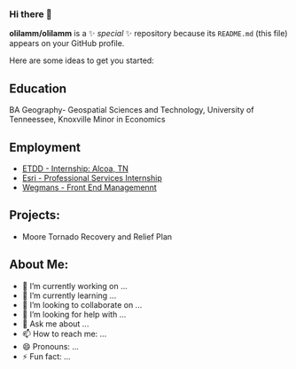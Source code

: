 ### Hi there 👋


**olilamm/olilamm** is a ✨ _special_ ✨ repository because its `README.md` (this file) appears on your GitHub profile.

Here are some ideas to get you started:

## Education
BA Geography- Geospatial Sciences and Technology, University of Tenneessee, Knoxville
Minor in Economics 

## Employment
- [ETDD - Internship: Alcoa, TN](https://www.etdd.org/)
- [Esri - Professional Services Internship](https://www.esri.com/en-us/arcgis/services/overview) 
- [Wegmans - Front End Managemennt](https://jobs.wegmans.com/) 

## Projects:
- Moore Tornado Recovery and Relief Plan

## About Me:
- 🔭 I’m currently working on ...
- 🌱 I’m currently learning ...
- 👯 I’m looking to collaborate on ...
- 🤔 I’m looking for help with ...
- 💬 Ask me about ...
- 📫 How to reach me: ...
- 😄 Pronouns: ...
- ⚡ Fun fact: ...

